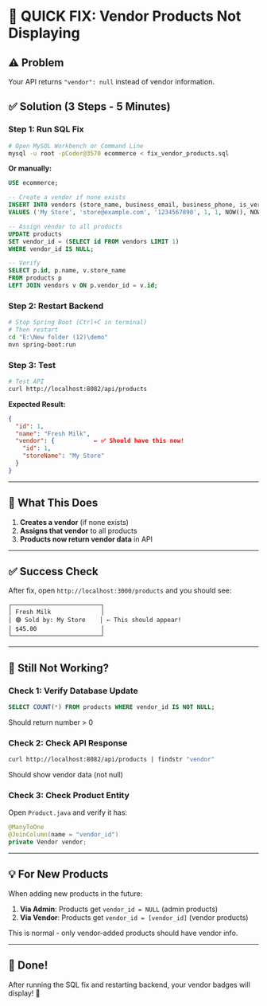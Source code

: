 # 🚀 QUICK FIX: Vendor Products Not Displaying

## ⚠️ Problem
Your API returns `"vendor": null` instead of vendor information.

## ✅ Solution (3 Steps - 5 Minutes)

### Step 1: Run SQL Fix
```bash
# Open MySQL Workbench or Command Line
mysql -u root -pCoder@3570 ecommerce < fix_vendor_products.sql
```

**Or manually:**
```sql
USE ecommerce;

-- Create a vendor if none exists
INSERT INTO vendors (store_name, business_email, business_phone, is_verified, is_active, created_at, updated_at)
VALUES ('My Store', 'store@example.com', '1234567890', 1, 1, NOW(), NOW());

-- Assign vendor to all products
UPDATE products 
SET vendor_id = (SELECT id FROM vendors LIMIT 1)
WHERE vendor_id IS NULL;

-- Verify
SELECT p.id, p.name, v.store_name 
FROM products p 
LEFT JOIN vendors v ON p.vendor_id = v.id;
```

### Step 2: Restart Backend
```bash
# Stop Spring Boot (Ctrl+C in terminal)
# Then restart
cd "E:\New folder (12)\demo"
mvn spring-boot:run
```

### Step 3: Test
```bash
# Test API
curl http://localhost:8082/api/products
```

**Expected Result:**
```json
{
  "id": 1,
  "name": "Fresh Milk",
  "vendor": {           ← ✅ Should have this now!
    "id": 1,
    "storeName": "My Store"
  }
}
```

---

## 🎯 What This Does

1. **Creates a vendor** (if none exists)
2. **Assigns that vendor** to all products
3. **Products now return vendor data** in API

---

## ✅ Success Check

After fix, open `http://localhost:3000/products` and you should see:

```
┌─────────────────────────┐
│ Fresh Milk              │
│ 🟣 Sold by: My Store    │ ← This should appear!
│ $45.00                  │
└─────────────────────────┘
```

---

## 🐛 Still Not Working?

### Check 1: Verify Database Update
```sql
SELECT COUNT(*) FROM products WHERE vendor_id IS NOT NULL;
```
Should return number > 0

### Check 2: Check API Response
```bash
curl http://localhost:8082/api/products | findstr "vendor"
```
Should show vendor data (not null)

### Check 3: Check Product Entity
Open `Product.java` and verify it has:
```java
@ManyToOne
@JoinColumn(name = "vendor_id")
private Vendor vendor;
```

---

## 💡 For New Products

When adding new products in the future:
1. **Via Admin**: Products get `vendor_id = NULL` (admin products)
2. **Via Vendor**: Products get `vendor_id = [vendor_id]` (vendor products)

This is normal - only vendor-added products should have vendor info.

---

## 🎉 Done!

After running the SQL fix and restarting backend, your vendor badges will display! 🚀

